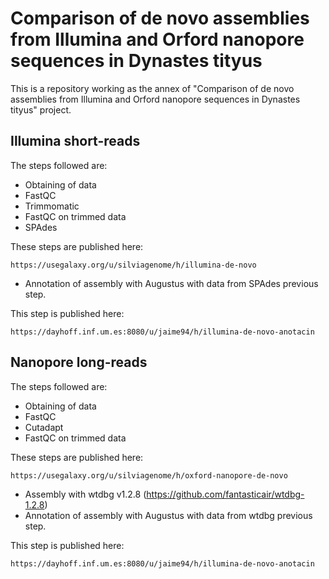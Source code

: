 # Comparison of de novo assemblies from Illumina and Orford nanopore sequences in Dynastes tityus
This is a repository working as the annex of "Comparison of de novo assemblies from Illumina and Orford nanopore sequences in Dynastes tityus" project.

## Illumina short-reads
The steps followed are:

- Obtaining of data
- FastQC
- Trimmomatic
- FastQC on trimmed data
- SPAdes

These steps are published here:

```
https://usegalaxy.org/u/silviagenome/h/illumina-de-novo
```

- Annotation of assembly with Augustus with data from SPAdes previous step.

This step is published here:

```
https://dayhoff.inf.um.es:8080/u/jaime94/h/illumina-de-novo-anotacin
```

## Nanopore long-reads
The steps followed are:

- Obtaining of data
- FastQC
- Cutadapt
- FastQC on trimmed data

These steps are published here:

```
https://usegalaxy.org/u/silviagenome/h/oxford-nanopore-de-novo
```

- Assembly with wtdbg v1.2.8 (https://github.com/fantasticair/wtdbg-1.2.8)
- Annotation of assembly with Augustus with data from wtdbg previous step.

This step is published here:
```
https://dayhoff.inf.um.es:8080/u/jaime94/h/illumina-de-novo-anotacin
```
